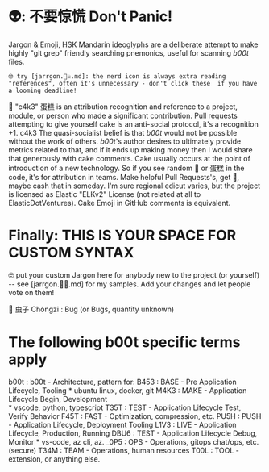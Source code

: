 # 👽: 不要惊慌   Don't Panic!

Jargon & Emoji, HSK Mandarin ideoglyphs are a deliberate attempt to make highly "git grep" friendly searching pnemonics, useful for scanning _b00t_ files.

```
🤓 try [jarrgon.🏴‍☠️.md]: the nerd icon is always extra reading "references", often it's unnecessary - don't click these  if you have a looming deadline! 
```

 🍰 "c4k3" 蛋糕 is an attribution recognition and reference to a project, module, or person who made a significant contribution.  Pull requests attempting to give yourself cake is an anti-social protocol, it's a recognition +1.  c4k3 The quasi-socialist belief is that _b00t_ would not be possible without the work of others. _b00t_'s author desires to ultimately provide metrics related to that, and if it ends up making money then I would share that generously with cake comments.  Cake  usually occurs at the point of introduction of a new technology. So if you see random 🍰 or 蛋糕 in the code, it's for attribution in teams. Make helpful Pull Requests's, get 🍰, maybe cash that in someday.  I'm sure regional edicut varies, but the project is licensed as Elastic "ELKv2" License (not related at all to ElasticDotVentures).  Cake Emoji in GitHub comments is equivalent. 

# Finally: THIS IS YOUR SPACE FOR CUSTOM SYNTAX
🤓 put your custom Jargon here for anybody new to the project (or yourself) -- see [jarrgon.🏴‍☠️.md] for my samples.  Add your changes and let people vote on them!


🐛 虫子 Chóngzi : Bug (or Bugs, quantity unknown)

# The following b00t specific terms apply 
b00t : b00t - Architecture, pattern for: 
B453 : BASE - Pre Application Lifecycle, Tooling
       * ubuntu linux, docker, git
M4K3 : MAKE - Application Lifecycle Begin, Development  
       * vscode, python, typescript
T35T : TEST - Application Lifecycle Test, Verify Behavior
F45T : FAST - Optimization, compression, etc. 
PU5H : PUSH - Application Lifecycle, Deployment Tooling 
L1V3 : LIVE - Application Lifecycle, Production, Running
DBU6 : TEST - Application Lifecycle Debug, Monitor
    * vs-code, az cli, az. 
_0P5 : OPS  - Operations, gitops chat/ops, etc. (secure)
T34M : TEAM - Operations, human resources
T00L : TOOL - extension, or anything else. 
